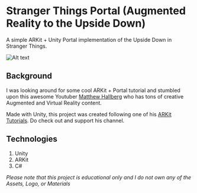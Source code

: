 # Stranger Things Portal (Augmented Reality to the Upside Down)

A simple ARKit + Unity Portal implementation of the Upside Down in Stranger Things.

![Alt text](https://firebasestorage.googleapis.com/v0/b/foliotopher.appspot.com/o/st.gif?alt=media&token=c7c12ff6-974c-428d-8e9c-d3bff70729d5)

## Background
I was looking around for some cool ARKit + Portal tutorial and stumbled upon this awesome Youtuber <a href="https://www.youtube.com/channel/UClm2DY6pj3ygKoKhEVr7KFw">Matthew Hallberg</a> who has tons of creative Augmented and Virtual Reality content.

Made with Unity, this project was created following one of his <a href="https://www.youtube.com/watch?v=Z5AmqMuNi08">ARKit Tutorials</a>. Do check out and support his channel.

## Technologies

1. Unity
2. ARKit
3. C#

*Please note that this project is educational only and I do not own any of the Assets, Logo, or Materials*